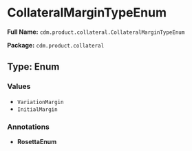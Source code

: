 # CollateralMarginTypeEnum

**Full Name:** `cdm.product.collateral.CollateralMarginTypeEnum`

**Package:** `cdm.product.collateral`

## Type: Enum

### Values

- `VariationMargin`
- `InitialMargin`
### Annotations

- **RosettaEnum**

